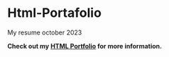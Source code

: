 # Html-Portafolio
My resume october 2023

**Check out my [HTML Portfolio](https://anderson92zolis.github.io/Html-Portafolio/) for more information.**
